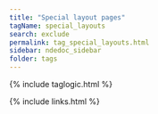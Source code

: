 ```yaml
---
title: "Special layout pages"
tagName: special_layouts
search: exclude
permalink: tag_special_layouts.html
sidebar: ndedoc_sidebar
folder: tags
---
```


{% include taglogic.html %}

{% include links.html %}
